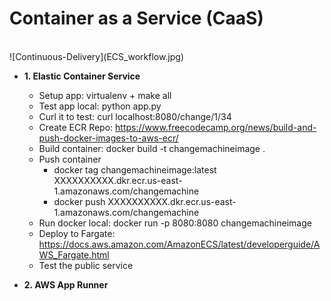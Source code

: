 <h1>Container as a Service (CaaS)</h1><br>
![Continuous-Delivery](ECS_workflow.jpg)

- **1. Elastic Container Service**
    - Setup app: virtualenv + make all
    - Test app local: python app.py
    - Curl it to test: curl localhost:8080/change/1/34
    - Create ECR Repo: https://www.freecodecamp.org/news/build-and-push-docker-images-to-aws-ecr/
    - Build container: docker build -t changemachineimage .
    - Push container
        - docker tag changemachineimage:latest XXXXXXXXXX.dkr.ecr.us-east-1.amazonaws.com/changemachine   
        - docker push XXXXXXXXXX.dkr.ecr.us-east-1.amazonaws.com/changemachine   
    - Run docker local: docker run -p 8080:8080 changemachineimage
    - Deploy to Fargate: https://docs.aws.amazon.com/AmazonECS/latest/developerguide/AWS_Fargate.html
    - Test the public service

- **2. AWS App Runner**
    